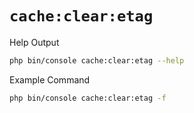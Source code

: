 # `cache:clear:etag`

<div class="code-title auto-refresh">Help Output</div>

```bash
php bin/console cache:clear:etag --help
```

[](../assets/cache-clear-etag-help.html ':include :type=html')

<div class="code-title auto-refresh">Example Command</div>

```bash
php bin/console cache:clear:etag -f
```

[](../assets/cache-clear-etag.html ':include :type=html')
